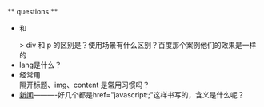 ** questions **
- <div>  </div>  和 <p> </p>
    > div 和 p 的区别是？使用场景有什么区别？百度那个案例他们的效果是一样的
- lang是什么？
- 经常用 <div class="form-item"></div> 隔开标题、img、content 是常用习惯吗？
- <a href="javascript:;">新闻</a>———-好几个都是href="javascript:;"这样书写的，含义是什么呢？

    
    
    
